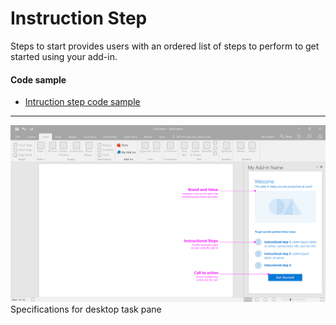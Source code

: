 # Instruction Step

Steps to start provides users with an ordered list of steps to perform to get started using your add-in.

#### Code sample
* [Intruction step code sample](../templates/first-run/instruction-step)

***

![First Run - Steps To Start - Specifications for desktop task pane](../assets/markdown-images/FirstRun_StepsToStart_DesktopTaskPaneCallouts.png)
Specifications for desktop task pane







